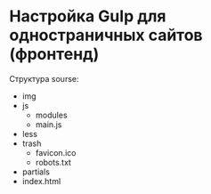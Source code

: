 # Настройка Gulp для одностраничных сайтов (фронтенд)

Структура sourse:

* img
* js
    * modules
    * main.js
* less
* trash
    * favicon.ico
    * robots.txt
* partials
* index.html



 
